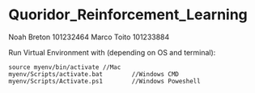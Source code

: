 # Quoridor_Reinforcement_Learning
Noah Breton 101232464
Marco Toito 101233884

Run Virtual Environment with (depending on OS and terminal):
```
source myenv/bin/activate //Mac
myenv/Scripts/activate.bat        //Windows CMD
myenv/Scripts/Activate.ps1        //Windows Poweshell
```

